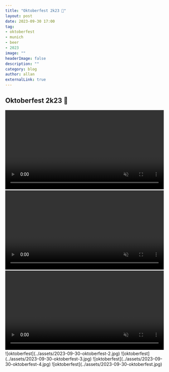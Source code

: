 ```yaml
---
title: "Oktoberfest 2k23 🍻"
layout: post
date: 2023-09-30 17:00
tag: 
- oktoberfest
- munich
- beer
- 2023
image: ""
headerImage: false
description: ""
category: blog
author: allan
externalLink: true
---
```


## Oktoberfest 2k23 🍻


<div>
    <video class="fullscreen fill" width="100%" autoplay loop controls muted="muted">
    <source src="https://github.com/Allan-Nava/Allan-Nava.github.io/raw/master/assets/video/IMG_2490.MOV" type="video/mp4">
    </video>

</div>


<div>
    <video class="fullscreen fill" width="100%" autoplay loop controls muted="muted">
    <source src="https://github.com/Allan-Nava/Allan-Nava.github.io/raw/master/assets/video/IMG_2501.MOV" type="video/mp4">
    </video>

</div>


<div>
    <video class="fullscreen fill" width="100%" autoplay loop controls muted="muted">
    <source src="https://github.com/Allan-Nava/Allan-Nava.github.io/raw/master/assets/video/IMG_2506.MOV" type="video/mp4">
    </video>

</div>


<div>
![oktoberfest](../assets/2023-09-30-oktoberfest-2.jpg) ![oktoberfest](../assets/2023-09-30-oktoberfest-3.jpg) ![oktoberfest](../assets/2023-09-30-oktoberfest-4.jpg) ![oktoberfest](../assets/2023-09-30-oktoberfest.jpg)

</div>
